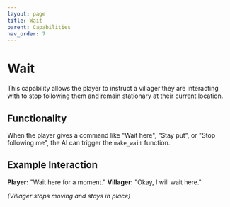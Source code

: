 ```yaml
---
layout: page
title: Wait
parent: Capabilities
nav_order: 7
---
```


# Wait

This capability allows the player to instruct a villager they are interacting with to stop following them and remain stationary at their current location.

## Functionality

When the player gives a command like "Wait here", "Stay put", or "Stop following me", the AI can trigger the `make_wait` function.

## Example Interaction

**Player:** "Wait here for a moment."
**Villager:** "Okay, I will wait here."

_(Villager stops moving and stays in place)_
